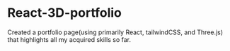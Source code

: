 # React-3D-portfolio

Created a portfolio page(using primarily React, tailwindCSS, and Three.js) that highlights all my acquired skills so far.
